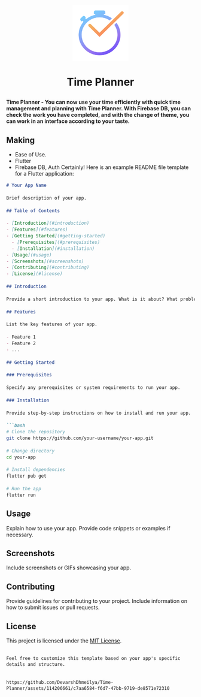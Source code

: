 <p align="center"><img src="./time-planner-logo/tm-mobile-logo.png" align="center" width="150"></p>

 
# <p align="center"> Time Planner  </p>
 <b>Time Planner - You can now use your time efficiently with quick time management and planning with Time Planner. With Firebase DB, you can check the work you have completed, and with the change of theme, you can work in an interface according to your taste.</b>
 

 
## Making
- Ease of Use.
- Flutter
- Firebase DB, Auth
Certainly! Here is an example README file template for a Flutter application:

```markdown
# Your App Name

Brief description of your app.

## Table of Contents

- [Introduction](#introduction)
- [Features](#features)
- [Getting Started](#getting-started)
  - [Prerequisites](#prerequisites)
  - [Installation](#installation)
- [Usage](#usage)
- [Screenshots](#screenshots)
- [Contributing](#contributing)
- [License](#license)

## Introduction

Provide a short introduction to your app. What is it about? What problems does it solve?

## Features

List the key features of your app.

- Feature 1
- Feature 2
- ...

## Getting Started

### Prerequisites

Specify any prerequisites or system requirements to run your app.

### Installation

Provide step-by-step instructions on how to install and run your app.

```bash
# Clone the repository
git clone https://github.com/your-username/your-app.git

# Change directory
cd your-app

# Install dependencies
flutter pub get

# Run the app
flutter run
```

## Usage

Explain how to use your app. Provide code snippets or examples if necessary.

## Screenshots

Include screenshots or GIFs showcasing your app.

## Contributing

Provide guidelines for contributing to your project. Include information on how to submit issues or pull requests.

## License

This project is licensed under the [MIT License](LICENSE).
```

Feel free to customize this template based on your app's specific details and structure.
  

https://github.com/DevarshDhmeilya/Time-Planner/assets/114206661/c7aa6584-f6d7-47bb-9719-de8571e72310



